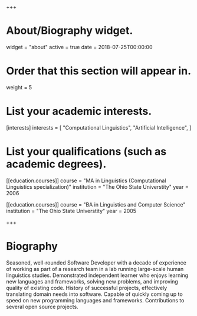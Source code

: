 +++
# About/Biography widget.
widget = "about"
active = true
date = 2018-07-25T00:00:00

# Order that this section will appear in.
weight = 5

# List your academic interests.
[interests]
  interests = [
    "Computational Linguistics",
    "Artificial Intelligence",
  ]

# List your qualifications (such as academic degrees).
[[education.courses]]
  course = "MA in Linguistics (Computational Linguistics specialization)"
  institution = "The Ohio State Universtity"
  year = 2006

[[education.courses]]
  course = "BA in Linguistics and Computer Science"
  institution = "The Ohio State Universtity"
  year = 2005
 
+++

# Biography

Seasoned, well-rounded Software Developer with a decade of experience of working as part of a research team in a lab running large-scale human linguistics studies. Demonstrated independent learner who enjoys learning new languages and frameworks, solving new problems, and improving quality of existing code. History of successful projects, effectively translating domain needs into software. Capable of quickly coming up to speed on new programming languages and frameworks. Contributions to several open source projects.

